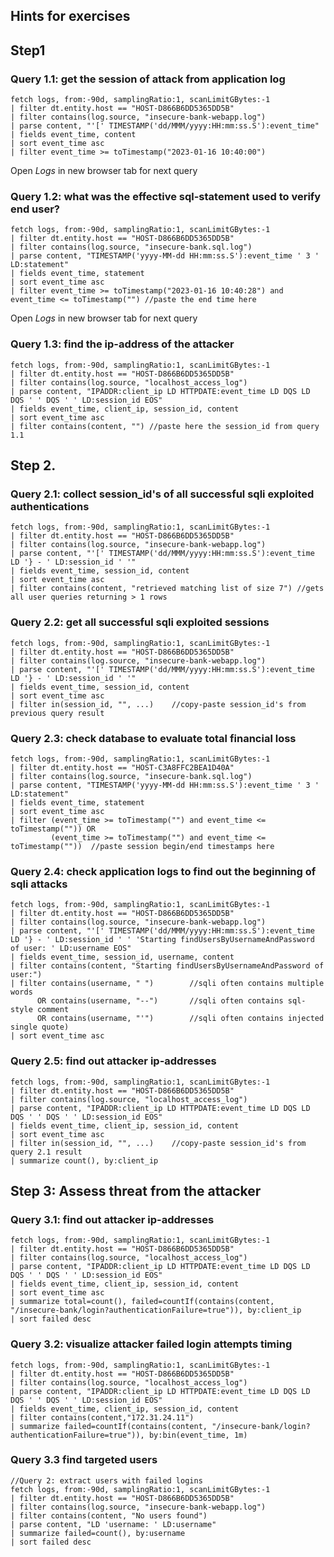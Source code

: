 ## Hints for exercises
## Step1
### Query 1.1: get the session of attack from application log
```
fetch logs, from:-90d, samplingRatio:1, scanLimitGBytes:-1
| filter dt.entity.host == "HOST-D866B6DD5365DD5B"
| filter contains(log.source, "insecure-bank-webapp.log")
| parse content, "'[' TIMESTAMP('dd/MMM/yyyy:HH:mm:ss.S'):event_time"
| fields event_time, content
| sort event_time asc
| filter event_time >= toTimestamp("2023-01-16 10:40:00")
```

Open *Logs* in new browser tab for next query
### Query 1.2: what was the effective sql-statement used to verify end user?

```
fetch logs, from:-90d, samplingRatio:1, scanLimitGBytes:-1
| filter dt.entity.host == "HOST-D866B6DD5365DD5B"
| filter contains(log.source, "insecure-bank.sql.log")
| parse content, "TIMESTAMP('yyyy-MM-dd HH:mm:ss.S'):event_time ' 3 ' LD:statement"
| fields event_time, statement
| sort event_time asc
| filter event_time >= toTimestamp("2023-01-16 10:40:28") and event_time <= toTimestamp("") //paste the end time here
```

Open *Logs* in new browser tab for next query
### Query 1.3: find the ip-address of the attacker
```
fetch logs, from:-90d, samplingRatio:1, scanLimitGBytes:-1
| filter dt.entity.host == "HOST-D866B6DD5365DD5B"
| filter contains(log.source, "localhost_access_log")
| parse content, "IPADDR:client_ip LD HTTPDATE:event_time LD DQS LD DQS ' ' DQS ' ' LD:session_id EOS"
| fields event_time, client_ip, session_id, content
| sort event_time asc
| filter contains(content, "") //paste here the session_id from query 1.1
```

## Step 2.
### Query 2.1: collect session_id's of all successful sqli exploited authentications
```
fetch logs, from:-90d, samplingRatio:1, scanLimitGBytes:-1
| filter dt.entity.host == "HOST-D866B6DD5365DD5B"
| filter contains(log.source, "insecure-bank-webapp.log")
| parse content, "'[' TIMESTAMP('dd/MMM/yyyy:HH:mm:ss.S'):event_time LD '} - ' LD:session_id ' '"
| fields event_time, session_id, content
| sort event_time asc
| filter contains(content, "retrieved matching list of size 7")	//gets all user queries returning > 1 rows
```

### Query 2.2: get all successful sqli exploited sessions
```
fetch logs, from:-90d, samplingRatio:1, scanLimitGBytes:-1
| filter dt.entity.host == "HOST-D866B6DD5365DD5B"
| filter contains(log.source, "insecure-bank-webapp.log")
| parse content, "'[' TIMESTAMP('dd/MMM/yyyy:HH:mm:ss.S'):event_time LD '} - ' LD:session_id ' '"
| fields event_time, session_id, content
| sort event_time asc
| filter in(session_id, "", ...)	//copy-paste session_id's from previous query result
```

### Query 2.3: check database to evaluate total financial loss
```
fetch logs, from:-90d, samplingRatio:1, scanLimitGBytes:-1
| filter dt.entity.host == "HOST-C3A8FFC2BEA1D40A"
| filter contains(log.source, "insecure-bank.sql.log")
| parse content, "TIMESTAMP('yyyy-MM-dd HH:mm:ss.S'):event_time ' 3 ' LD:statement"
| fields event_time, statement
| sort event_time asc
| filter (event_time >= toTimestamp("") and event_time <= toTimestamp("")) OR
		 (event_time >= toTimestamp("") and event_time <= toTimestamp(""))	//paste session begin/end timestamps here 
```

### Query 2.4: check application logs to find out the beginning of sqli attacks
```
fetch logs, from:-90d, samplingRatio:1, scanLimitGBytes:-1
| filter dt.entity.host == "HOST-D866B6DD5365DD5B"
| filter contains(log.source, "insecure-bank-webapp.log")
| parse content, "'[' TIMESTAMP('dd/MMM/yyyy:HH:mm:ss.S'):event_time LD '} - ' LD:session_id ' ' 'Starting findUsersByUsernameAndPassword of user: ' LD:username EOS"
| fields event_time, session_id, username, content
| filter contains(content, "Starting findUsersByUsernameAndPassword of user:")
| filter contains(username, " ") 		//sqli often contains multiple words
      OR contains(username, "--")		//sqli often contains sql-style comment
      OR contains(username, "'")		//sqli often contains injected single quote)
| sort event_time asc
```

### Query 2.5: find out attacker ip-addresses
```
fetch logs, from:-90d, samplingRatio:1, scanLimitGBytes:-1
| filter dt.entity.host == "HOST-D866B6DD5365DD5B"
| filter contains(log.source, "localhost_access_log")
| parse content, "IPADDR:client_ip LD HTTPDATE:event_time LD DQS LD DQS ' ' DQS ' ' LD:session_id EOS"
| fields event_time, client_ip, session_id, content
| sort event_time asc
| filter in(session_id, "", ...)	//copy-paste session_id's from query 2.1 result
| summarize count(), by:client_ip
```

## Step 3: Assess threat from the attacker
### Query 3.1: find out attacker ip-addresses
```
fetch logs, from:-90d, samplingRatio:1, scanLimitGBytes:-1
| filter dt.entity.host == "HOST-D866B6DD5365DD5B"
| filter contains(log.source, "localhost_access_log")
| parse content, "IPADDR:client_ip LD HTTPDATE:event_time LD DQS LD DQS ' ' DQS ' ' LD:session_id EOS"
| fields event_time, client_ip, session_id, content
| sort event_time asc
| summarize total=count(), failed=countIf(contains(content, "/insecure-bank/login?authenticationFailure=true")), by:client_ip
| sort failed desc
```

### Query 3.2: visualize attacker failed login attempts timing
```
fetch logs, from:-90d, samplingRatio:1, scanLimitGBytes:-1
| filter dt.entity.host == "HOST-D866B6DD5365DD5B"
| filter contains(log.source, "localhost_access_log")
| parse content, "IPADDR:client_ip LD HTTPDATE:event_time LD DQS LD DQS ' ' DQS ' ' LD:session_id EOS"
| fields event_time, client_ip, session_id, content
| filter contains(content,"172.31.24.11") 
| summarize failed=countIf(contains(content, "/insecure-bank/login?authenticationFailure=true")), by:bin(event_time, 1m)
```

### Query 3.3 find targeted users
```
//Query 2: extract users with failed logins
fetch logs, from:-90d, samplingRatio:1, scanLimitGBytes:-1
| filter dt.entity.host == "HOST-D866B6DD5365DD5B"
| filter contains(log.source, "insecure-bank-webapp.log")
| filter contains(content, "No users found")
| parse content, "LD 'username: ' LD:username"
| summarize failed=count(), by:username
| sort failed desc
```


